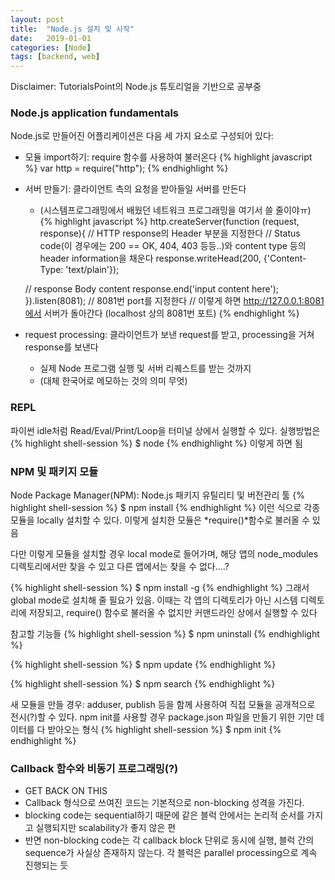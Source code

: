 ```yaml
---
layout: post
title:  "Node.js 설치 및 시작"
date:   2019-01-01
categories: [Node]
tags: [backend, web]
---
```

Disclaimer: TutorialsPoint의 Node.js 튜토리얼을 기반으로 공부중

### Node.js application fundamentals

Node.js로 만들어진 어플리케이션은 다음 세 가지 요소로 구성되어 있다:
* 모듈 import하기: require 함수를 사용하여 불러온다
{% highlight javascript %}
var http = require("http");
{% endhighlight %}
* 서버 만들기: 클라이언트 측의 요청을 받아들일 서버를 만든다 
    * (시스템프로그래밍에서 배웠던 네트워크 프로그래밍을 여기서 쓸 줄이야ㅠ)
{% highlight javascript %}
http.createServer(function (request, response){
    // HTTP response의 Header 부분을 지정한다 
    // Status code(이 경우에는 200 == OK, 404, 403 등등..)와 content type 등의 header information을 채운다
    response.writeHead(200, {'Content-Type: 'text/plain'});

    // response Body content
    response.end('input content here');
}).listen(8081);
// 8081번 port를 지정한다
// 이렇게 하면 http://127.0.0.1:8081에서 서버가 돌아간다 (localhost 상의 8081번 포트)
{% endhighlight %}
* request processing: 클라이언트가 보낸 request를 받고, processing을 거쳐 response를 보낸다 
    * 실제 Node 프로그램 실행 및 서버 리퀘스트를 받는 것까지
    * (대체 한국어로 메모하는 것의 의미 무엇)

### REPL

파이썬 idle처럼 Read/Eval/Print/Loop을 터미널 상에서 실행할 수 있다. 실행방법은
{% highlight shell-session %}
$ node
{% endhighlight %}
이렇게 하면 됨

### NPM 및 패키지 모듈

Node Package Manager(NPM): Node.js 패키지 유틸리티 및 버전관리 툴
{% highlight shell-session %}
$ npm install <Module Name>
{% endhighlight %}
이런 식으로 각종 모듈을 locally 설치할 수 있다. 이렇게 설치한 모듈은 *require()*함수로 불러올 수 있음

다만 이렇게 모듈을 설치할 경우 local mode로 들어가며, 해당 앱의 node_modules 디렉토리에서만 찾을 수 있고 다른 앱에서는 찾을 수 없다....?

{% highlight shell-session %}
$ npm install <Module Name> -g
{% endhighlight %}
그래서 global mode로 설치해 줄 필요가 있음. 이때는 각 앱의 디렉토리가 아닌 시스템 디렉토리에 저장되고, require() 함수로 불러올 수 없지만 커맨드라인 상에서 실행할 수 있다

참고할 기능들 
{% highlight shell-session %}
$ npm uninstall <Module Name>
{% endhighlight %}

{% highlight shell-session %}
$ npm update <Module Name>
{% endhighlight %}

{% highlight shell-session %}
$ npm search <Module Name>
{% endhighlight %}

새 모듈을 만들 경우: adduser, publish 등을 함께 사용하여 직접 모듈을 공개적으로 전시(?)할 수 있다. npm init를 사용할 경우 package.json 파일을 만들기 위한 기만 데이터를 다 받아오는 형식
{% highlight shell-session %}
$ npm init
{% endhighlight %}

### Callback 함수와 비동기 프로그래밍(?)

* GET BACK ON THIS
* Callback 형식으로 쓰여진 코드는 기본적으로 non-blocking 성격을 가진다.
* blocking code는 sequential하기 때문에 같은 블럭 안에서는 논리적 순서를 가지고 실행되지만 scalability가 좋지 않은 편
* 반면 non-blocking code는 각 callback block 단위로 동시에 실행, 블럭 간의 sequence가 사실상 존재하지 않는다. 각 블럭은 parallel processing으로 계속 진행되는 듯
